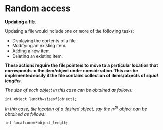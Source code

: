 # Random access

**Updating a file.**

Updating a file would include one or more of the following tasks:

* Displaying the contents of a file.
* Modifying an existing item.
* Adding a new item.
* Deleting an existing item.

**These actions require the file pointers to move to a particular location that corresponds to the item/object under consideration. This can be implemented easily if the file contains collection of items/objects of _equal lengths_.**

_The size of each object in this case can be obtained as follows:_

`int object_length=sizeof(object);`

_In this case, the location of a desired object, say the_ $m^{th}$ _object can be obtained as follows:_

`int location=m*object_length;`
